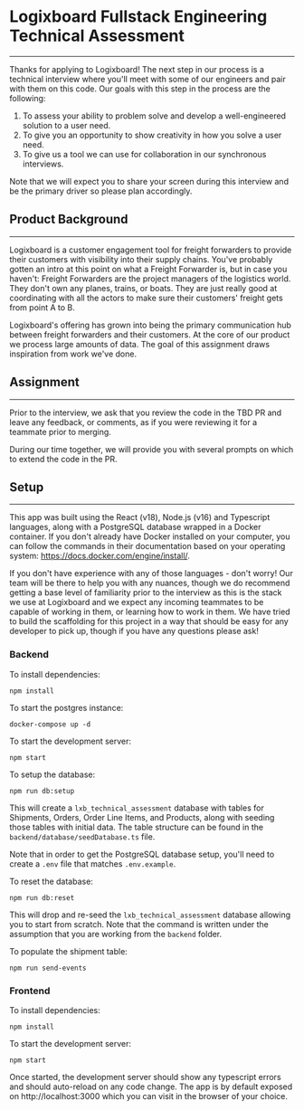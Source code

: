 # Logixboard Fullstack Engineering Technical Assessment
---
Thanks for applying to Logixboard! The next step in our process is a technical interview where you'll meet with some of our engineers and pair with them on this code. Our goals with this step in the process are the following:

1. To assess your ability to problem solve and develop a well-engineered solution to a user need.
2. To give you an opportunity to show creativity in how you solve a user need.
3. To give us a tool we can use for collaboration in our synchronous interviews.

Note that we will expect you to share your screen during this interview and be the primary driver so please plan accordingly.

## Product Background
---
Logixboard is a customer engagement tool for freight forwarders to provide their customers with visibility into their supply chains. You've probably gotten an intro at this point on what a Freight Forwarder is, but in case you haven't: Freight Forwarders are the project managers of the logistics world. They don't own any planes, trains, or boats. They are just really good at coordinating with all the actors to make sure their customers' freight gets from point A to B.

Logixboard's offering has grown into being the primary communication hub between freight forwarders and their customers. At the core of our product we process large amounts of data. The goal of this assignment draws inspiration from work we've done.

## Assignment
---
Prior to the interview, we ask that you review the code in the TBD PR and leave any feedback, or comments, as if you were reviewing it for a teammate prior to merging.

During our time together, we will provide you with several prompts on which to extend the code in the PR.

## Setup
---
This app was built using the React (v18), Node.js (v16) and Typescript languages, along with a PostgreSQL database wrapped in a Docker container. If you don't already have Docker installed on your computer, you can follow the commands in their documentation based on your operating system: https://docs.docker.com/engine/install/.

If you don't have experience with any of those languages - don't worry! Our team will be there to help you with any nuances, though we do recommend getting a base level of familiarity prior to the interview as this is the stack we use at Logixboard and we expect any incoming teammates to be capable of working in them, or learning how to work in them. We have tried to build the
scaffolding for this project in a way that should be easy for any developer to pick up, though if you have any questions please ask!

### Backend
To install dependencies:
```
npm install
```

To start the postgres instance:
```
docker-compose up -d
```

To start the development server:
```
npm start
```

To setup the database:
```
npm run db:setup
```
This will create a `lxb_technical_assessment` database with tables for Shipments, Orders, Order Line Items, and Products, along with seeding those tables with initial data. The table structure can be found in the `backend/database/seedDatabase.ts` file.

Note that in order to get the PostgreSQL database setup, you'll need to create a `.env` file that matches `.env.example`.

To reset the database:
```
npm run db:reset
```
This will drop and re-seed the `lxb_technical_assessment` database allowing you to start from scratch. Note that the command is written under the assumption that you are working from the `backend` folder.

To populate the shipment table:
```
npm run send-events
```

### Frontend
To install dependencies:
```
npm install
```

To start the development server:
```
npm start
```

Once started, the development server should show any typescript errors and should auto-reload on any code change. The app is by default exposed on http://localhost:3000 which you can visit in the browser of your choice.


